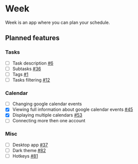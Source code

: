 # Week
 Week is an app where you can plan your schedule.

## Planned features
### Tasks
- [ ] Task description [#6](https://github.com/getweek/issues/issues/6)
- [ ] Subtasks [#36](https://github.com/getweek/issues/issues/36)
- [ ] Tags [#1](https://github.com/getweek/issues/issues/1)
- [ ] Tasks filtering [#12](https://github.com/getweek/issues/issues/12)

### Calendar
- [ ] Changing google calendar events
- [x] Viewing full information about google calendar events [#45](https://github.com/getweek/issues/issues/45)
- [x] Displaying multiple calendars [#53](https://github.com/getweek/issues/issues/54)
- [ ] Connecting more then one account

### Misc
- [ ] Desktop app [#37](https://github.com/getweek/issues/issues/37)
- [ ] Dark theme [#82](https://github.com/getweek/issues/issues/82)
- [ ] Hotkeys [#81](https://github.com/getweek/issues/issues/81)
